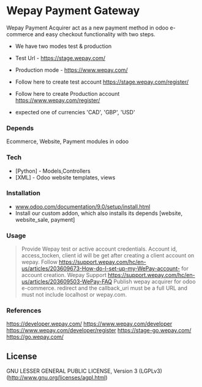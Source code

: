 # Wepay Payment Gateway

Wepay Payment Acquirer act as a new payment method in odoo e-commerce and easy checkout functionality with two steps.

  - We have two modes test & production
  - Test Url - https://stage.wepay.com/
  - Production mode - https://www.wepay.com/
  - Follow here to create test account https://stage.wepay.com/register/
  - Follow here to create Production account https://www.wepay.com/register/

  - expected one of currencies 'CAD', 'GBP', 'USD'

### Depends
Ecommerce, Website, Payment modules in odoo

### Tech
* [Python] - Models,Controllers
* [XML] - Odoo website templates, views

### Installation
- www.odoo.com/documentation/9.0/setup/install.html
- Install our custom addon, which also installs its depends [website, website_sale, payment]
 
### Usage
> Provide Wepay test or active account credentials.
> Account id, access_tocken, client id will be get after creating a client account on wepay.
> Follow https://support.wepay.com/hc/en-us/articles/203609673-How-do-I-set-up-my-WePay-account- for account creation.
> Wepay Support https://support.wepay.com/hc/en-us/articles/203609503-WePay-FAQ
> Publish wepay acquirer for odoo e-commerce.
> redirect and the callback_uri must be a full URL and must not include localhost or wepay.com.

### References
https://developer.wepay.com/
https://www.wepay.com/developer
https://www.wepay.com/developer/register
https://stage-go.wepay.com/
https://go.wepay.com/

License
----
GNU LESSER GENERAL PUBLIC LICENSE, Version 3 (LGPLv3)
(http://www.gnu.org/licenses/agpl.html)



